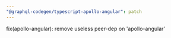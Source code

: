 ```yaml
---
"@graphql-codegen/typescript-apollo-angular": patch
---
```


fix(apollo-angular): remove useless peer-dep on 'apollo-angular' 
